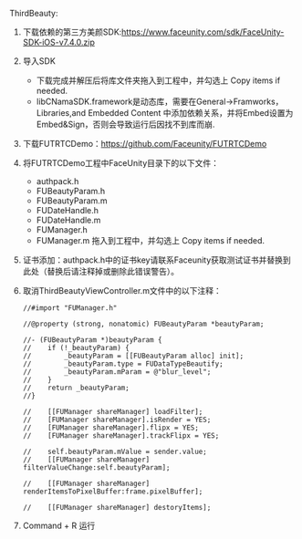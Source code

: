 ThirdBeauty:
1. 下载依赖的第三方美颜SDK:https://www.faceunity.com/sdk/FaceUnity-SDK-iOS-v7.4.0.zip
2. 导入SDK
	- 下载完成并解压后将库文件夹拖入到工程中，并勾选上 Copy items if needed.
	- libCNamaSDK.framework是动态库，需要在General->Framworks，Libraries,and Embedded Content
	  中添加依赖关系，并将Embed设置为Embed&Sign，否则会导致运行后因找不到库而崩.
3. 下载FUTRTCDemo：https://github.com/Faceunity/FUTRTCDemo
4. 将FUTRTCDemo工程中FaceUnity目录下的以下文件：
	- authpack.h
	- FUBeautyParam.h
	- FUBeautyParam.m
	- FUDateHandle.h
	- FUDateHandle.m
	- FUManager.h
	- FUManager.m
	拖入到工程中，并勾选上 Copy items if needed.
5. 证书添加：authpack.h中的证书key请联系Faceunity获取测试证书并替换到此处（替换后请注释掉或删除此错误警告）。
6. 取消ThirdBeautyViewController.m文件中的以下注释：

	```
	//#import "FUManager.h"
	```

	```
	//@property (strong, nonatomic) FUBeautyParam *beautyParam;
	```

	```
	//- (FUBeautyParam *)beautyParam {
	//    if (!_beautyParam) {
	//        _beautyParam = [[FUBeautyParam alloc] init];
	//        _beautyParam.type = FUDataTypeBeautify;
	//        _beautyParam.mParam = @"blur_level";
	//    }
	//    return _beautyParam;
	//}
	```

	```
	//    [[FUManager shareManager] loadFilter];
	//    [FUManager shareManager].isRender = YES;
	//    [FUManager shareManager].flipx = YES;
	//    [FUManager shareManager].trackFlipx = YES;
	```

	```
	//    self.beautyParam.mValue = sender.value;
	//    [[FUManager shareManager] filterValueChange:self.beautyParam];
	```

	```
	//    [[FUManager shareManager] renderItemsToPixelBuffer:frame.pixelBuffer];
	```

	```
	//    [[FUManager shareManager] destoryItems];
	```
7. Command + R 运行


